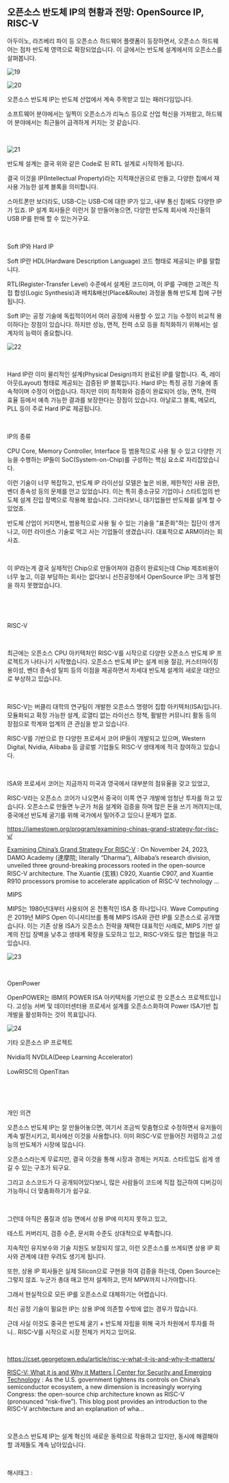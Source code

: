 ## 오픈소스 반도체 IP의 현황과 전망: OpenSource IP, RISC-V

아두이노, 라즈베리 파이 등 오픈소스 하드웨어 플랫폼이 등장하면서, 오픈소스 하드웨어는 점차 반도체 영역으로 확장되었습니다. 이 글에서는 반도체 설계에서의 오픈소스를 살펴봅니다.

![19](./asset/19.png)

![20](./asset/20.png)

오픈소스 반도체 IP는 반도체 산업에서 계속 주목받고 있는 패러다임입니다.

소프트웨어 분야에서는 일찍이 오픈소스가 리눅스 등으로 산업 혁신을 가져왔고, 하드웨어 분야에서는 최근들어 급격하게 커지는 것 같습니다.

​

![21](./asset/21.png)

반도체 설계는 결국 위와 같은 Code로 된 RTL 설계로 시작하게 됩니다.

결국 이것을 IP(Intellectual Property)라는 지적재산권으로 만들고, 다양한 칩에서 재사용 가능한 설계 블록을 의미합니다.

스마트폰만 보더라도, USB-C는 USB-C에 대한 IP가 있고, 내부 통신 칩에도 다양한 IP가 있죠. IP 설계 회사들은 이런거 잘 만들어놓으면, 다양한 반도체 회사에 자신들의 USB IP를 판매 할 수 있는거구요.

​

Soft IP와 Hard IP

Soft IP란 HDL(Hardware Description Language) 코드 형태로 제공되는 IP를 말합니다.

RTL(Register-Transfer Level) 수준에서 설계된 코드이며, 이 IP를 구매한 고객은 직접 합성(Logic Synthesis)과 배치&배선(Place&Route) 과정을 통해 반도체 칩에 구현됩니다.

Soft IP는 공정 기술에 독립적이어서 여러 공정에 사용할 수 있고 기능 수정이 비교적 용이하다는 장점이 있습니다. 하지만 성능, 면적, 전력 소모 등을 최적화하기 위해서는 설계자의 능력이 중요합니다.

![22](./asset/22.png)

​

Hard IP란 이미 물리적인 설계(Physical Design)까지 완료된 IP를 말합니다. 즉, 레이아웃(Layout) 형태로 제공되는 검증된 IP 블록입니다. Hard IP는 특정 공정 기술에 종속적이며 수정이 어렵습니다. 하지만 이미 최적화와 검증이 완료되어 성능, 면적, 전력 효율 등에서 예측 가능한 결과를 보장한다는 장점이 있습니다. 아날로그 블록, 메모리, PLL 등이 주로 Hard IP로 제공됩니다.

​

IP의 종류

CPU Core, Memory Controller, Interface 등 범용적으로 사용 될 수 있고 다양한 기능을 수행하는 IP들이 SoC(System-on-Chip)를 구성하는 핵심 요소로 자리잡았습니다.

이런 기술이 너무 복잡하고, 반도체 IP 라이선싱 모델은 높은 비용, 제한적인 사용 권한, 벤더 종속성 등의 문제를 안고 있었습니다. 이는 특히 중소규모 기업이나 스타트업의 반도체 설계 진입 장벽으로 작용해 왔습니다. 그러다보니, 대기업들만 반도체를 설계 할 수 있었죠.

반도체 산업이 커지면서, 범용적으로 사용 될 수 있는 기술을 "표준화"하는 집단이 생겨나고, 이런 라이센스 기술로 먹고 사는 기업들이 생겼습니다. 대표적으로 ARM이라는 회사죠.

​

이 IP라는게 결국 실제적인 Chip으로 만들어져야 검증이 완료되는데 Chip 제조비용이 너무 높고, 이걸 부담하는 회사는 없다보니 선진공정에서 OpenSource IP는 크게 발전을 하지 못했었습니다.

​

​

RISC-V

​

최근에는 오픈소스 CPU 아키텍처인 RISC-V를 시작으로 다양한 오픈소스 반도체 IP 프로젝트가 나타나기 시작했습니다. 오픈소스 반도체 IP는 설계 비용 절감, 커스터마이징 용이성, 벤더 종속성 탈피 등의 이점을 제공하면서 차세대 반도체 설계의 새로운 대안으로 부상하고 있습니다.

​

RISC-V는 버클리 대학의 연구팀이 개발한 오픈소스 명령어 집합 아키텍처(ISA)입니다. 모듈화되고 확장 가능한 설계, 로열티 없는 라이선스 정책, 활발한 커뮤니티 활동 등의 장점으로 학계와 업계의 큰 관심을 받고 있습니다.

RISC-V를 기반으로 한 다양한 프로세서 코어 IP들이 개발되고 있으며, Western Digital, Nvidia, Alibaba 등 글로벌 기업들도 RISC-V 생태계에 적극 참여하고 있습니다.

​

ISA와 프로세서 코어는 지금까지 미국과 영국에서 대부분의 점유율을 갖고 있었고,

RISC-V라는 오픈소스 코어가 나오면서 중국이 이쪽 연구 개발에 엄청난 투자를 하고 있습니다. 오픈소스로 만들면 누군가 처음 설계와 검증을 하며 많은 돈을 쓰기 꺼려지는데, 중국에선 반도체 굴기를 위해 국가에서 밀어주고 있으니 문제가 없죠.

https://jamestown.org/program/examining-chinas-grand-strategy-for-risc-v/

[Examining China’s Grand Strategy For RISC-V](https://jamestown.org/program/examining-chinas-grand-strategy-for-risc-v/) : On November 24, 2023, DAMO Academy (達摩院; literally “Dharma”), Alibaba’s research division, unveiled three ground-breaking processors rooted in the open-source RISC-V architecture. The Xuantie (玄铁) C920, Xuantie C907, and Xuantie R910 processors promise to accelerate application of RISC-V technology ...

MIPS

MIPS는 1980년대부터 사용되어 온 전통적인 ISA 중 하나입니다. Wave Computing은 2019년 MIPS Open 이니셔티브를 통해 MIPS ISA와 관련 IP를 오픈소스로 공개했습니다. 이는 기존 상용 ISA가 오픈소스 전략을 채택한 대표적인 사례로, MIPS 기반 설계의 진입 장벽을 낮추고 생태계 확장을 도모하고 있고, RISC-V와도 많은 협업을 하고 있습니다.

![23](./asset/23.png)

​

OpenPower

OpenPOWER는 IBM의 POWER ISA 아키텍처를 기반으로 한 오픈소스 프로젝트입니다. 고성능 서버 및 데이터센터용 프로세서 설계를 오픈소스화하여 Power ISA기반 칩 개발을 활성화하는 것이 목표입니다.

![24](./asset/24.png)

기타 오픈소스 IP 프로젝트

Nvidia의 NVDLA(Deep Learning Accelerator)

LowRISC의 OpenTitan

​

​

개인 의견

오픈소스 반도체 IP는 잘 만들어놓으면, 여기서 조금씩 맞춤형으로 수정하면서 유저들이 계속 발전시키고, 회사에선 이것을 사용합니다. 이미 RISC-V로 만들어진 저렴하고 고성능의 반도체가 시장에 많습니다.

오픈소스라는게 무료지만, 결국 이것을 통해 시장과 경제는 커지죠. 스타트업도 쉽게 생길 수 있는 구조가 되구요.

그리고 소스코드가 다 공개되어있다보니, 많은 사람들이 코드에 직접 접근하여 디버깅이 가능하니 더 맞춤화하기가 쉽구요.

​

그런데 아직은 품질과 성능 면에서 상용 IP에 미치지 못하고 있고,

테스트 커버리지, 검증 수준, 문서화 수준도 상대적으로 부족합니다.

지속적인 유지보수와 기술 지원도 보장되지 않고, 이런 오픈소스를 쓰게되면 상용 IP 회사와 관계에 대한 우려도 생기게 됩니다.

또한, 상용 IP 회사들은 실제 Silicon으로 구현을 하여 검증을 하는데, Open Source는 그렇지 않죠. 누군가 총대 매고 먼저 설계하고, 먼저 MPW까지 나가야합니다.

그래서 현실적으로 모든 IP를 오픈소스로 대체하기는 어렵습니다.

최신 공정 기술이 필요한 IP는 상용 IP에 의존할 수밖에 없는 경우가 많습니다.

근데 사실 이것도 중국은 반도체 굴기 + 반도체 자립을 위해 국가 차원에서 투자를 하니.. RISC-V를 시작으로 시장 전체가 커지고 있어요.

​

https://cset.georgetown.edu/article/risc-v-what-it-is-and-why-it-matters/

[RISC-V: What it is and Why it Matters | Center for Security and Emerging Technology](https://cset.georgetown.edu/article/risc-v-what-it-is-and-why-it-matters/) : As the U.S. government tightens its controls on China’s semiconductor ecosystem, a new dimension is increasingly worrying Congress: the open-source chip architecture known as RISC-V (pronounced “risk-five”). This blog post provides an introduction to the RISC-V architecture and an explanation of wha...

​

오픈소스 반도체 IP는 설계 혁신의 새로운 동력으로 작용하고 있지만, 동시에 해결해야 할 과제들도 계속 남아있습니다.

​

 해시태그 : 